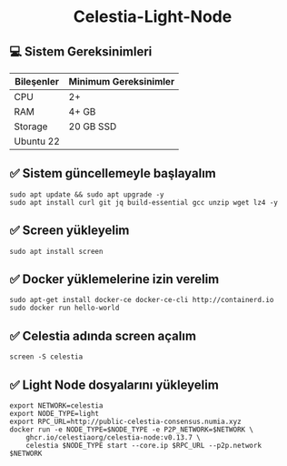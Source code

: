 <h1 align="center"> Celestia-Light-Node </h1>


## 💻 Sistem Gereksinimleri

| Bileşenler | Minimum Gereksinimler | 
| ------------ | ------------ |
| CPU |	2+|
| RAM	| 4+ GB |
| Storage	| 20 GB SSD |
| Ubuntu 22 |

 ## ✅ Sistem güncellemeyle başlayalım
```shell
sudo apt update && sudo apt upgrade -y
sudo apt install curl git jq build-essential gcc unzip wget lz4 -y
```

 ## ✅ Screen yükleyelim
```shell
sudo apt install screen
```

 ## ✅ Docker yüklemelerine izin verelim
```shell
sudo apt-get install docker-ce docker-ce-cli http://containerd.io
sudo docker run hello-world
```

 ## ✅ Celestia adında screen açalım
```shell
screen -S celestia
```

 ## ✅ Light Node dosyalarını yükleyelim
```shell
export NETWORK=celestia
export NODE_TYPE=light
export RPC_URL=http://public-celestia-consensus.numia.xyz
docker run -e NODE_TYPE=$NODE_TYPE -e P2P_NETWORK=$NETWORK \
    ghcr.io/celestiaorg/celestia-node:v0.13.7 \
    celestia $NODE_TYPE start --core.ip $RPC_URL --p2p.network $NETWORK
 ```

 
